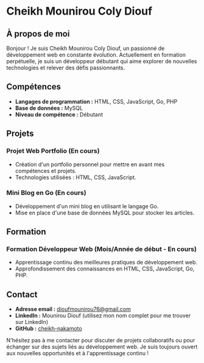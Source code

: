 # Cheikh Mounirou Coly Diouf

## À propos de moi

Bonjour ! Je suis Cheikh Mounirou Coly Diouf, un passionné de développement web en constante évolution. Actuellement en formation perpétuelle, je suis un développeur débutant qui aime explorer de nouvelles technologies et relever des défis passionnants.

## Compétences

- **Langages de programmation :** HTML, CSS, JavaScript, Go, PHP
- **Base de données :** MySQL
- **Niveau de compétence :** Débutant

## Projets

### Projet Web Portfolio (En cours)

- Création d'un portfolio personnel pour mettre en avant mes compétences et projets.
- Technologies utilisées : HTML, CSS, JavaScript.

### Mini Blog en Go (En cours)

- Développement d'un mini blog en utilisant le langage Go.
- Mise en place d'une base de données MySQL pour stocker les articles.
  
## Formation

### Formation Développeur Web (Mois/Année de début - En cours)

- Apprentissage continu des meilleures pratiques de développement web.
- Approfondissement des connaissances en HTML, CSS, JavaScript, Go, PHP.

## Contact

- **Adresse email :** dioufmounirou76@gmail.com
- **LinkedIn :** Mounirou Diouf (utilisez mon nom complet pour me trouver sur LinkedIn)
- **GitHub :** [cheikh-nakamoto](https://github.com/cheikh-nakamoto)

N'hésitez pas à me contacter pour discuter de projets collaboratifs ou pour échanger sur des sujets liés au développement web. Je suis toujours ouvert aux nouvelles opportunités et à l'apprentissage continu !
